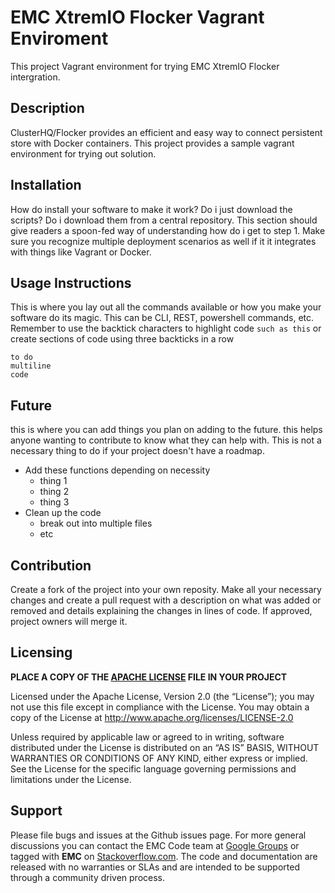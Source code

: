EMC XtremIO Flocker Vagrant Enviroment
======================
This project Vagrant environment for trying EMC XtremIO Flocker intergration.

## Description
ClusterHQ/Flocker provides an efficient and easy way to connect persistent store with Docker containers. This project provides a sample vagrant environment for trying out solution.



## Installation
How do install your software to make it work? Do i just download the scripts? Do i download them from a central repository. This section should give readers a spoon-fed way of understanding how do i get to step 1. Make sure you recognize multiple deployment scenarios as well if it it integrates with things like Vagrant or Docker.

## Usage Instructions
This is where you lay out all the commands available or how you make your software do its magic. This can be CLI, REST, powershell commands, etc. Remember to use the backtick characters to highlight code `such as this` or create sections of code using three backticks in a row
```
to do 
multiline
code
```

## Future
this is where you can add things you plan on adding to the future. this helps anyone wanting to contribute to know what they can help with. This is not a necessary thing to do if your project doesn't have a roadmap.
- Add these functions depending on necessity
  - thing 1
  - thing 2
  - thing 3
- Clean up the code
  - break out into multiple files
  - etc

## Contribution
Create a fork of the project into your own reposity. Make all your necessary changes and create a pull request with a description on what was added or removed and details explaining the changes in lines of code. If approved, project owners will merge it.

Licensing
---------
**PLACE A COPY OF THE [APACHE LICENSE](http://emccode.github.io/sampledocs/LICENSE "LICENSE") FILE IN YOUR PROJECT**

Licensed under the Apache License, Version 2.0 (the “License”); you may not use this file except in compliance with the License. You may obtain a copy of the License at <http://www.apache.org/licenses/LICENSE-2.0>

Unless required by applicable law or agreed to in writing, software distributed under the License is distributed on an “AS IS” BASIS, WITHOUT WARRANTIES OR CONDITIONS OF ANY KIND, either express or implied. See the License for the specific language governing permissions and limitations under the License.

Support
-------
Please file bugs and issues at the Github issues page. For more general discussions you can contact the EMC Code team at <a href="https://groups.google.com/forum/#!forum/emccode-users">Google Groups</a> or tagged with **EMC** on <a href="https://stackoverflow.com">Stackoverflow.com</a>. The code and documentation are released with no warranties or SLAs and are intended to be supported through a community driven process.
